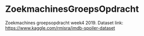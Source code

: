 # ZoekmachinesGroepsOpdracht
Zoekmachines groepsopdracht week4 2019.
Dataset link: 
https://www.kaggle.com/rmisra/imdb-spoiler-dataset
